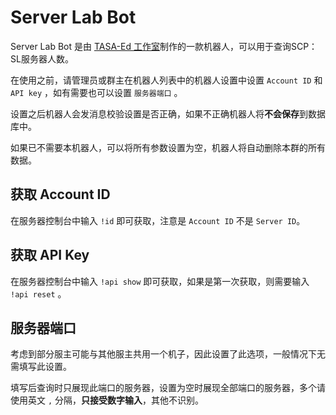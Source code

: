 # Server Lab Bot

Server Lab Bot 是由 [TASA-Ed 工作室](https://www.tasaed.top/)制作的一款机器人，可以用于查询SCP：SL服务器人数。

在使用之前，请管理员或群主在机器人列表中的机器人设置中设置 `Account ID` 和 `API key` ，如有需要也可以设置 `服务器端口` 。

设置之后机器人会发消息校验设置是否正确，如果不正确机器人将**不会保存**到数据库中。

如果已不需要本机器人，可以将所有参数设置为空，机器人将自动删除本群的所有数据。

## 获取 Account ID

在服务器控制台中输入 `!id` 即可获取，注意是 `Account ID` 不是 `Server ID`。

## 获取 API Key

在服务器控制台中输入 `!api show` 即可获取，如果是第一次获取，则需要输入 `!api reset` 。

## 服务器端口

考虑到部分服主可能与其他服主共用一个机子，因此设置了此选项，一般情况下无需填写此设置。

填写后查询时只展现此端口的服务器，设置为空时展现全部端口的服务器，多个请使用英文 `,` 分隔，**只接受数字输入**，其他不识别。